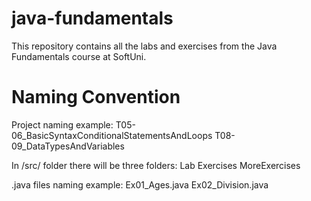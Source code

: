 # java-fundamentals
This repository contains all the labs and exercises from the Java Fundamentals course at SoftUni.

# Naming Convention
Project naming example:
    T05-06_BasicSyntaxConditionalStatementsAndLoops
    T08-09_DataTypesAndVariables

In /src/ folder there will be three folders:
    Lab
    Exercises
    MoreExercises

.java files naming example:
    Ex01_Ages.java
    Ex02_Division.java
